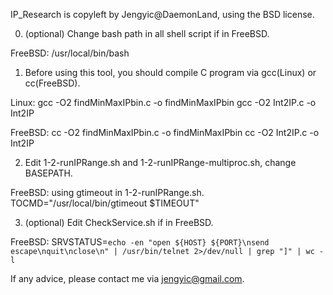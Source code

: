 IP_Research is copyleft by Jengyic@DaemonLand, using the BSD license.

 0. (optional) Change bash path in all shell script if in FreeBSD.

FreeBSD:
/usr/local/bin/bash

 1. Before using this tool, you should compile C program via gcc(Linux) or cc(FreeBSD).

Linux:
gcc -O2 findMinMaxIPbin.c -o findMinMaxIPbin
gcc -O2 Int2IP.c -o Int2IP

FreeBSD:
cc -O2 findMinMaxIPbin.c -o findMinMaxIPbin
cc -O2 Int2IP.c -o Int2IP

 2. Edit 1-2-runIPRange.sh and 1-2-runIPRange-multiproc.sh, change BASEPATH.

FreeBSD: using gtimeout in 1-2-runIPRange.sh.
TOCMD="/usr/local/bin/gtimeout $TIMEOUT"

 3. (optional) Edit CheckService.sh if in FreeBSD.

FreeBSD: 
SRVSTATUS=`echo -en "open ${HOST} ${PORT}\nsend escape\nquit\nclose\n" | /usr/bin/telnet 2>/dev/null | grep "]" | wc -l`

If any advice, please contact me via jengyic@gmail.com.
